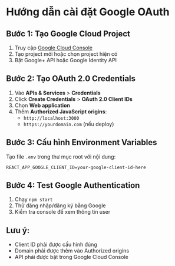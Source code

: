 # Hướng dẫn cài đặt Google OAuth

## Bước 1: Tạo Google Cloud Project
1. Truy cập [Google Cloud Console](https://console.cloud.google.com/)
2. Tạo project mới hoặc chọn project hiện có
3. Bật Google+ API hoặc Google Identity API

## Bước 2: Tạo OAuth 2.0 Credentials
1. Vào **APIs & Services** > **Credentials**
2. Click **Create Credentials** > **OAuth 2.0 Client IDs**
3. Chọn **Web application**
4. Thêm **Authorized JavaScript origins**:
   - `http://localhost:3000`
   - `https://yourdomain.com` (nếu deploy)

## Bước 3: Cấu hình Environment Variables
Tạo file `.env` trong thư mục root với nội dung:
```
REACT_APP_GOOGLE_CLIENT_ID=your-google-client-id-here
```

## Bước 4: Test Google Authentication
1. Chạy `npm start`
2. Thử đăng nhập/đăng ký bằng Google
3. Kiểm tra console để xem thông tin user

## Lưu ý:
- Client ID phải được cấu hình đúng
- Domain phải được thêm vào Authorized origins
- API phải được bật trong Google Cloud Console
